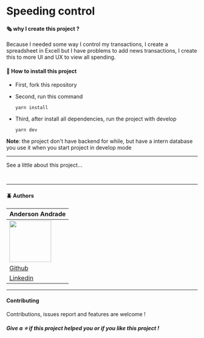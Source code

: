 # Speeding control

#### 🗞️ why I create this project ?

Because I needed some way I control my transactions, I create a spreadsheet in Excell but I have problems to add news transactions, I create this to more UI and UX to view all spending.

#### 🚀 How to install this project

- First, fork this repository

- Second, run this command

  ```bash
  yarn install
  ```

- Third, after install all dependencies, run the project with develop 

  ```
  yarn dev
  ```

**Note**: the project don't have backend for while, but have a intern database you use it when you start project in develop mode

---

See a little about this project...

![]()

![]()

-----

#### 🪲 Authors

| Anderson Andrade                                             |
| ------------------------------------------------------------ |
| <img src="https://avatars0.githubusercontent.com/u/31743641?s=400&u=b6d9e1c428279846440325b0fae90f4b9c4d1d98&v=4" width="110"> |
| <a href="https://github.com/AndersonAndrad">Github</a>       |
| <a href="https://www.linkedin.com/in/AndersonAndrad/">Linkedin</a> |

----

#### Contributing

Contributions, issues report and features are welcome !

##### Give a ⭐ if this project helped you or if you like this project !